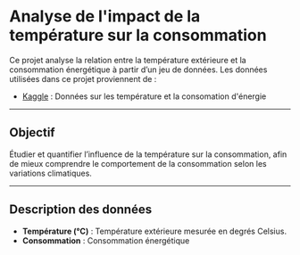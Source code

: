 # Analyse de l'impact de la température sur la consommation

Ce projet analyse la relation entre la température extérieure et la consommation énergétique à partir d’un jeu de données.
Les données utilisées dans ce projet proviennent de :

- [Kaggle](https://www.kaggle.com/datasets/ravvvvvvvvvvvv/france-energy-weather-hourly) : Données sur les température et la consomation d'énergie
---

## Objectif

Étudier et quantifier l’influence de la température sur la consommation, afin de mieux comprendre le comportement de la consommation selon les variations climatiques.

---

## Description des données

- **Température (°C)** : Température extérieure mesurée en degrés Celsius.
- **Consommation** : Consommation énergétique
